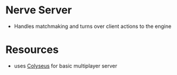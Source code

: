 # Nerve Server
- Handles matchmaking and turns over client actions to the engine

# Resources
- uses [Colyseus](https://github.com/colyseus/colyseus) for basic multiplayer server